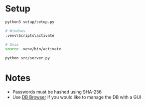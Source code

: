 # Setup

```bash
python3 setup/setup.py

# Windows
.venv\Scripts\activate 

# Unix
source .venv/bin/activate

python src/server.py
```

# Notes
- Passwords must be hashed using SHA-256
- Use [DB Browser](https://sqlitebrowser.org/) if you would like to manage the DB with a GUI